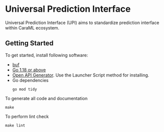 # Universal Prediction Interface

Universal Prediction Interface (UPI) aims to standardize prediction interface within CaraML ecosystem.

## Getting Started

To get started, install following software:

- [buf](https://docs.buf.build/installation)
- [Go 1.18 or above](https://go.dev/doc/install)
- [Open API Generator](https://github.com/OpenAPITools/openapi-generator#launcher-script). Use the Launcher Script method for installing.
- Go dependencies
    ```
    go mod tidy
    ```
To generate all code and documentation
```
make
```

To perform lint check
```
make lint
```
